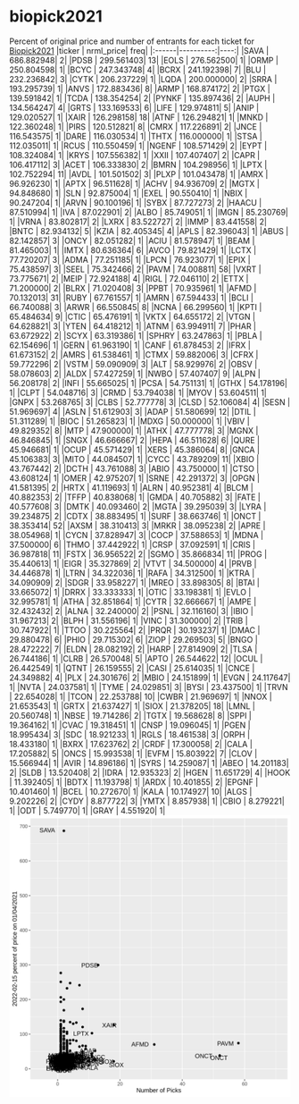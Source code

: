 # biopick2021
Percent of original price and number of entrants for each ticket for [Biopick2021](https://twitter.com/hashtag/Biopick2021)
|ticker | nrml_price| freq|
|:------|----------:|----:|
|SAVA   | 686.882948|    2|
|PDSB   | 299.561403|   13|
|EOLS   | 276.562500|    1|
|ORMP   | 250.804598|    1|
|BCYC   | 247.343748|    4|
|BCRX   | 241.192398|    7|
|BLU    | 232.236842|    3|
|CYTK   | 206.237229|    1|
|LQDA   | 200.000000|    2|
|SRRA   | 193.295739|    1|
|ANVS   | 172.883436|    8|
|ARMP   | 168.874172|    2|
|PTGX   | 139.591842|    1|
|TCDA   | 138.354254|    2|
|PYNKF  | 135.897436|    2|
|AUPH   | 134.564247|    4|
|GRTS   | 133.169533|    6|
|LIFE   | 129.974811|    5|
|ANIP   | 129.020527|    1|
|XAIR   | 126.298158|   18|
|ATNF   | 126.294821|    1|
|MNKD   | 122.360248|    1|
|PIRS   | 120.512821|    8|
|CMRX   | 117.226891|    2|
|JNCE   | 116.543575|    1|
|DARE   | 116.030534|    1|
|THTX   | 116.000000|    1|
|STSA   | 112.035011|    1|
|RCUS   | 110.550459|    1|
|NGENF  | 108.571429|    2|
|EYPT   | 108.324084|    1|
|KRYS   | 107.556382|    1|
|XXII   | 107.407407|    2|
|CAPR   | 106.417112|    3|
|ACET   | 106.333830|    2|
|BMRN   | 104.298956|    1|
|LPTX   | 102.752294|   11|
|AVDL   | 101.501502|    3|
|PLXP   | 101.043478|    1|
|AMRX   |  96.926230|    1|
|APTX   |  96.511628|    1|
|ACHV   |  94.936709|    2|
|MGTX   |  94.848680|    1|
|SLN    |  92.875004|    1|
|EXEL   |  90.550410|    1|
|NBIX   |  90.247204|    1|
|ARVN   |  90.100196|    1|
|SYBX   |  87.727273|    2|
|HAACU  |  87.510994|    1|
|IVA    |  87.022901|    2|
|ALBO   |  85.749051|    1|
|IMGN   |  85.230769|    1|
|VRNA   |  83.802817|    2|
|LXRX   |  83.522727|    2|
|IMMP   |  83.441558|    2|
|BNTC   |  82.934132|    5|
|KZIA   |  82.405345|    4|
|APLS   |  82.396043|    1|
|ABUS   |  82.142857|    3|
|ONCY   |  82.051282|    1|
|ACIU   |  81.578947|    1|
|BEAM   |  81.465003|    1|
|IMTX   |  80.636364|    6|
|AVCO   |  79.821429|    1|
|LCTX   |  77.720207|    3|
|ADMA   |  77.251185|    1|
|LPCN   |  76.923077|    1|
|EPIX   |  75.438597|    3|
|SEEL   |  75.342466|    2|
|PAVM   |  74.008811|   58|
|VXRT   |  73.775671|    2|
|MEIP   |  72.924188|    4|
|RIGL   |  72.046110|    2|
|ETTX   |  71.200000|    2|
|BLRX   |  71.020408|    3|
|PPBT   |  70.935961|    1|
|AFMD   |  70.132013|   31|
|RUBY   |  67.761557|    1|
|AMRN   |  67.594433|    1|
|BCLI   |  66.740088|    3|
|ARWR   |  66.550845|    8|
|NCNA   |  66.299560|    1|
|KPTI   |  65.484634|    9|
|CTIC   |  65.476191|    1|
|VKTX   |  64.655172|    2|
|VTGN   |  64.628821|    3|
|YTEN   |  64.418212|    1|
|ATNM   |  63.994911|    7|
|PHAR   |  63.672922|    2|
|SCYX   |  63.319386|    1|
|SPHRY  |  63.247863|    1|
|PBLA   |  62.154696|    1|
|GERN   |  61.963190|    1|
|CANF   |  61.878453|    2|
|IFRX   |  61.673152|    2|
|AMRS   |  61.538461|    1|
|CTMX   |  59.882006|    3|
|CFRX   |  59.772296|    2|
|VSTM   |  59.090909|    3|
|ALT    |  58.929976|    2|
|OBSV   |  58.078603|    2|
|ALDX   |  57.427259|    1|
|NWBO   |  57.407407|    9|
|ALPN   |  56.208178|    2|
|INFI   |  55.665025|    1|
|PCSA   |  54.751131|    1|
|GTHX   |  54.178196|    1|
|CLPT   |  54.048716|    3|
|CRMD   |  53.794038|    1|
|MYOV   |  53.604511|    1|
|GNPX   |  53.268765|    3|
|CLBS   |  52.777778|    3|
|CLSD   |  52.106084|    4|
|SESN   |  51.969697|    4|
|ASLN   |  51.612903|    3|
|ADAP   |  51.580699|   12|
|DTIL   |  51.311289|    1|
|BIOC   |  51.265823|    1|
|MDXG   |  50.000000|    1|
|VBIV   |  49.829352|    8|
|MTP    |  47.900000|    1|
|ATHX   |  47.777778|    3|
|MGNX   |  46.846845|    1|
|SNGX   |  46.666667|    2|
|HEPA   |  46.511628|    6|
|QURE   |  45.946681|    1|
|OCUP   |  45.571429|    1|
|XERS   |  45.386064|    8|
|GNCA   |  45.106383|    3|
|MITO   |  44.084507|    1|
|CYCC   |  43.789209|   11|
|XBIO   |  43.767442|    2|
|DCTH   |  43.761088|    3|
|ABIO   |  43.750000|    1|
|CTSO   |  43.608124|    1|
|OMER   |  42.975207|    1|
|SRNE   |  42.291372|    3|
|OPGN   |  41.581395|    2|
|HRTX   |  41.119693|    1|
|ALRN   |  40.952381|    4|
|BLCM   |  40.882353|    2|
|TFFP   |  40.838068|    1|
|GMDA   |  40.705882|    3|
|FATE   |  40.577608|    3|
|DMTK   |  40.093460|    2|
|MGTA   |  39.295039|    3|
|LYRA   |  39.234875|    2|
|CDTX   |  38.883495|    1|
|SURF   |  38.663746|    1|
|ONCT   |  38.353414|   52|
|AXSM   |  38.310413|    3|
|MRKR   |  38.095238|    2|
|APRE   |  38.054968|    1|
|CYCN   |  37.828947|    3|
|COCP   |  37.588653|    1|
|MDNA   |  37.500000|    6|
|THMO   |  37.442922|    1|
|CRSP   |  37.092591|    1|
|CRIS   |  36.987818|   11|
|FSTX   |  36.956522|    2|
|SGMO   |  35.866834|   11|
|PROG   |  35.440613|    1|
|EIGR   |  35.327869|    2|
|VTVT   |  34.500000|    4|
|PRVB   |  34.446878|    1|
|LTRN   |  34.322036|    1|
|RAFA   |  34.312500|    1|
|KTRA   |  34.090909|    2|
|SDGR   |  33.958227|    1|
|MREO   |  33.898305|    8|
|BTAI   |  33.665072|    1|
|DRRX   |  33.333333|    1|
|OTIC   |  33.198381|    1|
|EVLO   |  32.995781|    1|
|ATHA   |  32.851864|    1|
|CYTR   |  32.666667|    1|
|AMPE   |  32.432432|    2|
|ALNA   |  32.240000|    2|
|PSNL   |  32.116160|    3|
|IBIO   |  31.967213|    2|
|BLPH   |  31.556196|    1|
|VINC   |  31.300000|    2|
|TRIB   |  30.747922|    1|
|TTOO   |  30.225564|    2|
|PRQR   |  30.193237|    1|
|DMAC   |  29.880478|    6|
|PHIO   |  29.715302|    6|
|ZIOP   |  29.269503|    5|
|BNGO   |  28.472222|    7|
|ELDN   |  28.082192|    2|
|HARP   |  27.814909|    2|
|TLSA   |  26.744186|    1|
|CLRB   |  26.570048|    5|
|APTO   |  26.544622|   12|
|OCUL   |  26.442549|    1|
|QTNT   |  26.159555|    2|
|CASI   |  25.614035|    1|
|CNCE   |  24.349882|    4|
|PLX    |  24.301676|    2|
|MBIO   |  24.151899|    1|
|EVGN   |  24.117647|    1|
|NVTA   |  24.037581|    1|
|TYME   |  24.029851|    3|
|BYSI   |  23.437500|    1|
|TRVN   |  22.654028|    1|
|TCON   |  22.253788|   10|
|CWBR   |  21.969697|    1|
|NNOX   |  21.653543|    1|
|GRTX   |  21.637427|    1|
|SIOX   |  21.378205|   18|
|LMNL   |  20.560748|    1|
|NBSE   |  19.714286|    2|
|TGTX   |  19.568628|    8|
|SPPI   |  19.364162|    1|
|CVAC   |  19.318451|    1|
|CNSP   |  19.096045|    1|
|PGEN   |  18.995434|    3|
|SDC    |  18.921233|    1|
|RGLS   |  18.461538|    3|
|ORPH   |  18.433180|    1|
|BXRX   |  17.623762|    2|
|CRDF   |  17.300058|    2|
|CALA   |  17.205882|    5|
|ONCS   |  15.993538|    1|
|EVFM   |  15.803922|    7|
|CLOV   |  15.566944|    1|
|AVIR   |  14.896186|    1|
|SYRS   |  14.259087|    1|
|ABEO   |  14.201183|    2|
|SLDB   |  13.520408|    2|
|IDRA   |  12.935323|    2|
|HGEN   |  11.651729|    4|
|HOOK   |  11.392405|    1|
|BDTX   |  11.193798|    1|
|ARDX   |  10.401855|    2|
|EPGNF  |  10.401460|    1|
|BCEL   |  10.272670|    1|
|KALA   |  10.174927|   10|
|ALGS   |   9.202226|    2|
|CYDY   |   8.877722|    3|
|YMTX   |   8.857938|    1|
|CBIO   |   8.279221|    1|
|ODT    |   5.749770|    1|
|GRAY   |   4.551920|    1|
![retvspicks](biopicks.png?raw=true)

